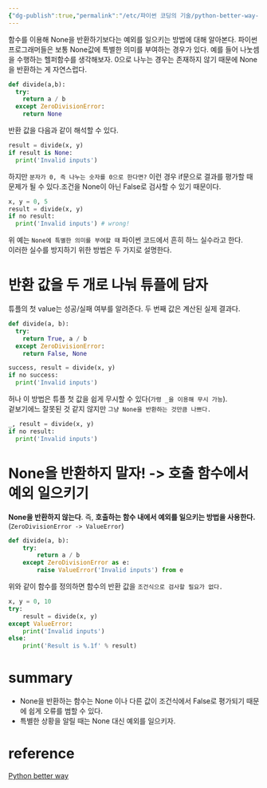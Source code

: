 ```yaml
---
{"dg-publish":true,"permalink":"/etc/파이썬 코딩의 기술/python-better-way-14/","dgPassFrontmatter":true,"noteIcon":"","created":"","updated":""}
---
```



함수를 이용해 None을 반환하기보다는 예외를 일으키는 방법에 대해 알아본다.
파이썬 프로그래머들은 보통 None값에 특별한 의미를 부여하는 경우가 있다. 예를 들어 나눗셈을 수행하는 헬퍼함수를 생각해보자. 0으로 나누는 경우는 존재하지 않기 때문에 None을 반환하는 게 자연스럽다.

```python
def divide(a,b):
  try:
    return a / b
  except ZeroDivisionError:
    return None
```

반환 값을 다음과 같이 해석할 수 있다.

```python
result = divide(x, y)
if result is None:
  print('Invalid inputs')
```

하지만 `분자가 0, 즉 나누는 숫자를 0으로 한다면?`
이런 경우 if문으로 결과를 평가할 때 문제가 될 수 있다.조건을 None이 아닌 False로 검사할 수 있기 때문이다.

```python
x, y = 0, 5
result = divide(x, y)
if no result:
  print('Invalid inputs') # wrong!
```

위 예는 `None에 특별한 의미를 부여할 때` 파이썬 코드에서 흔히 하느 실수라고 한다.<br>
이러한 실수를 방지하기 위한 방법은 두 가지로 설명한다.


# 반환 값을 두 개로 나눠 튜플에 담자


튜플의 첫 value는 성공/실패 여부를 알려준다. 두 번째 값은 계산된 실제 결과다.

```python
def divide(a, b):
  try:
    return True, a / b
  except ZeroDivisionError:
    return False, None

success, result = divide(x, y)
if no success:
  print('Invalid inputs')
```

허나 이 방법은 튜플 첫 값을 쉽게 무시할 수 있다(`가령 _을 이용해 무시 가능`).<br>
겉보기에느 잘못된 것 같지 않지만 `그냥 None을 반환하는 것만큼 나쁘다.`

```python
_, result = divide(x, y)
if no result:
  print('Invalid inputs')
```

# None을 반환하지 말자! -> 호출 함수에서 예외 일으키기

**None을 반환하지 않는다**. 즉, **호출하는 함수 내에서 예외를 일으키는 방법을 사용한다.**(`ZeroDivisionError -> ValueError`)

```python
def divide(a, b):
    try:
        return a / b
    except ZeroDivisionError as e:
        raise ValueError('Invalid inputs') from e
```

위와 같이 함수를 정의하면 함수의 반환 값을 `조건식으로 검사할 필요가 없다.`

```python
x, y = 0, 10
try:
    result = divide(x, y)
except ValueError:
    print('Invalid inputs')
else:
    print('Result is %.1f' % result)
```

# summary
- None을 반환하는 함수는 None 이나 다른 값이 조건식에서 False로 평가되기 때문에 쉽게 오류를 범할 수 있다.
- 특별한 상황을 알릴 때는 None 대신 예외를 일으키자.

# reference
[Python better way](http://www.yes24.com/Product/goods/25138160)